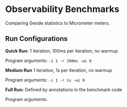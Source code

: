 # Observability Benchmarks

Comparing Geode statistics to Micrometer meters.

## Run Configurations

**Quick Run:**
1 iteration, 100ms per iteration, no warmup

Program arguments: `-i 1 -r 100ms -wi 0`

**Medium Run**
1 iteration, 1s per iteration, no warmup

Program arguments: `-i 1 -r 1s -wi 0`

**Full Run:**
Defined by annotations in the benchmark code

Program arguments: <none>
